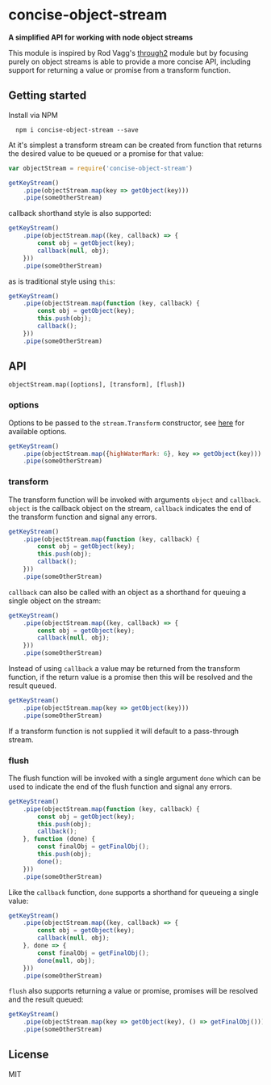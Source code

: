 # concise-object-stream

**A simplified API for working with node object streams**

This module is inspired by Rod Vagg's [through2](https://github.com/rvagg/through2) module but by focusing purely on object streams is able to provide a more concise API, including support for returning a value or promise from a transform function.

## Getting started
Install via NPM
```
  npm i concise-object-stream --save
```

At it's simplest a transform stream can be created from function that returns the desired value to be queued or a promise for that value:

``` javascript
var objectStream = require('concise-object-stream')

getKeyStream()
    .pipe(objectStream.map(key => getObject(key)))
    .pipe(someOtherStream)
```

callback shorthand style is also supported:
``` javascript
getKeyStream()
    .pipe(objectStream.map((key, callback) => {
        const obj = getObject(key);
        callback(null, obj);
    }))
    .pipe(someOtherStream)
```

as is traditional style using `this`:
``` javascript
getKeyStream()
    .pipe(objectStream.map(function (key, callback) {
        const obj = getObject(key);
        this.push(obj);
        callback();
    }))
    .pipe(someOtherStream)
```

## API
`objectStream.map([options], [transform], [flush])`
### options
Options to be passed to the `stream.Transform` constructor, see [here](https://nodejs.org/api/stream.html#stream_new_stream_transform_options) for available options.
``` javascript
getKeyStream()
    .pipe(objectStream.map({highWaterMark: 6}, key => getObject(key)))
    .pipe(someOtherStream)
```

### transform
The transform function will be invoked with arguments `object` and `callback`.
`object` is the callback object on the stream, `callback` indicates the end of the transform function and signal any errors.

``` javascript
getKeyStream()
    .pipe(objectStream.map(function (key, callback) {
        const obj = getObject(key);
        this.push(obj);
        callback();
    }))
    .pipe(someOtherStream)
```

`callback` can also be called with an object as a shorthand for queuing a single object on the stream:
``` javascript
getKeyStream()
    .pipe(objectStream.map((key, callback) => {
        const obj = getObject(key);
        callback(null, obj);
    }))
    .pipe(someOtherStream)
```

Instead of using `callback` a value may be returned from the transform function, if the return value is a promise then this will be resolved and the result queued.
``` javascript
getKeyStream()
    .pipe(objectStream.map(key => getObject(key)))
    .pipe(someOtherStream)
```

If a transform function is not supplied it will default to a pass-through stream.

### flush
The flush function will be invoked with a single argument `done` which can be used to indicate the end of the flush function and signal any errors.

``` javascript
getKeyStream()
    .pipe(objectStream.map(function (key, callback) {
        const obj = getObject(key);
        this.push(obj);
        callback();
    }, function (done) {
        const finalObj = getFinalObj();
        this.push(obj);
        done();
    }))
    .pipe(someOtherStream)
```

Like the `callback` function, `done` supports a shorthand for queueing a single value:

``` javascript
getKeyStream()
    .pipe(objectStream.map((key, callback) => {
        const obj = getObject(key);
        callback(null, obj);
    }, done => {
        const finalObj = getFinalObj();
        done(null, obj);
    }))
    .pipe(someOtherStream)
```

`flush` also supports returning a value or promise, promises will be resolved and the result queued:
``` javascript
getKeyStream()
    .pipe(objectStream.map(key => getObject(key), () => getFinalObj()))
    .pipe(someOtherStream)
```

## License
MIT

